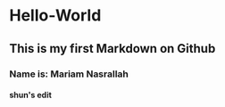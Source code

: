 # Hello-World
## This is my first Markdown on Github
### Name is: Mariam Nasrallah
#### shun's edit
